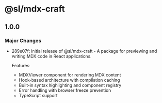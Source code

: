 # @sl/mdx-craft

## 1.0.0

### Major Changes

- 289e07f: Initial release of @sl/mdx-craft - A package for previewing and writing MDX code in React applications.

  Features:
  - MDXViewer component for rendering MDX content
  - Hook-based architecture with compilation caching
  - Built-in syntax highlighting and component registry
  - Error handling with browser freeze prevention
  - TypeScript support
